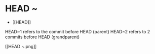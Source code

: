 # HEAD ~

- [[HEAD]]

HEAD~1 refers to the commit before HEAD (parent)
HEAD~2 refers to 2 commits before HEAD (grandparent)

[[HEAD ~.png]]